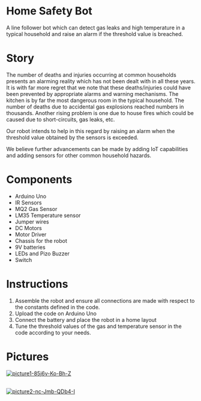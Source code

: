 # Home Safety Bot

A line follower bot which can detect gas leaks and high temperature in a typical household and raise an alarm if the threshold value is breached.


# Story

The number of deaths and injuries occurring at common households presents an alarming reality which has not been dealt with in all these years. It is with far more regret that we note that these deaths/injuries could have been prevented by appropriate alarms and warning mechanisms. The kitchen is by far the most dangerous room in the typical household. The number of deaths due to accidental gas explosions reached numbers in thousands. Another rising problem is one due to house fires which could be caused due to short-circuits, gas leaks, etc.

Our robot intends to help in this regard by raising an alarm when the threshold value obtained by the sensors is exceeded.

We believe further advancements can be made by adding IoT capabilities and adding sensors for other common household hazards.

# Components

 - Arduino Uno
 - IR Sensors
 - MQ2 Gas Sensor
 - LM35 Temperature sensor
 - Jumper wires
 - DC Motors
 - Motor Driver
 - Chassis for the robot
 - 9V batteries
 - LEDs and Pizo Buzzer
 - Switch

# Instructions

 1. Assemble the robot and ensure all connections are made with respect to the constants defined in the code.
 2. Upload the code on Arduino Uno
 3. Connect the battery and place the robot in a home layout
 4. Tune the threshold values of the gas and temperature sensor in the code according to your needs.

# Pictures

<a href="https://ibb.co/Z8XFdnc"><img src="https://i.ibb.co/C78YBkV/picture1-85j6v-Ko-Bh-Z.webp" alt="picture1-85j6v-Ko-Bh-Z" border="0"></a><br /><a target='_blank' href='https://500pxdownload.com/'></a><br />

<a href="https://ibb.co/WDp32CH"><img src="https://i.ibb.co/yhBRQ2N/picture2-nc-Jmb-QDb4-I.webp" alt="picture2-nc-Jmb-QDb4-I" border="0"></a>


